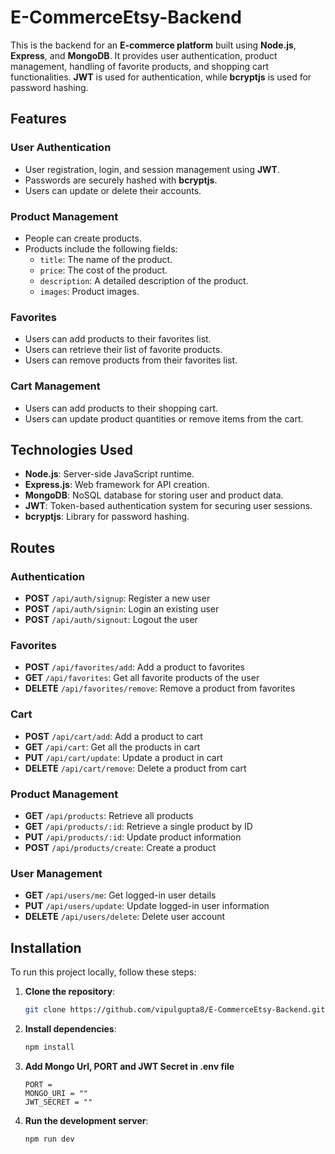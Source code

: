 # E-CommerceEtsy-Backend

This is the backend for an **E-commerce platform** built using **Node.js**, **Express**, and **MongoDB**. It provides user authentication, product management, handling of favorite products, and shopping cart functionalities. **JWT** is used for authentication, while **bcryptjs** is used for password hashing.
## Features

### User Authentication
- User registration, login, and session management using **JWT**.
- Passwords are securely hashed with **bcryptjs**.
- Users can update or delete their accounts.

### Product Management
- People can create products.
- Products include the following fields:
  - `title`: The name of the product.
  - `price`: The cost of the product.
  - `description`: A detailed description of the product.
  - `images`: Product images.

### Favorites
- Users can add products to their favorites list.
- Users can retrieve their list of favorite products.
- Users can remove products from their favorites list.

### Cart Management
- Users can add products to their shopping cart.
- Users can update product quantities or remove items from the cart.

## Technologies Used
- **Node.js**: Server-side JavaScript runtime.
- **Express.js**: Web framework for API creation.
- **MongoDB**: NoSQL database for storing user and product data.
- **JWT**: Token-based authentication system for securing user sessions.
- **bcryptjs**: Library for password hashing.

## Routes

### Authentication

- **POST** `/api/auth/signup`: Register a new user
- **POST** `/api/auth/signin`: Login an existing user
- **POST** `/api/auth/signout`: Logout the user

### Favorites

- **POST** `/api/favorites/add`: Add a product to favorites
- **GET** `/api/favorites`: Get all favorite products of the user
- **DELETE** `/api/favorites/remove`: Remove a product from favorites

### Cart

- **POST** `/api/cart/add`: Add a product to cart
- **GET** `/api/cart`: Get all the products in cart
- **PUT** `/api/cart/update`: Update a product in cart
- **DELETE** `/api/cart/remove`: Delete a product from cart

### Product Management

- **GET** `/api/products`: Retrieve all products
- **GET** `/api/products/:id`: Retrieve a single product by ID
- **PUT** `/api/products/:id`: Update product information
- **POST** `/api/products/create`: Create a product

### User Management

- **GET** `/api/users/me`: Get logged-in user details
- **PUT** `/api/users/update`: Update logged-in user information
- **DELETE** `/api/users/delete`: Delete user account

## Installation

To run this project locally, follow these steps:

1. **Clone the repository**:

    ```bash
    git clone https://github.com/vipulgupta8/E-CommerceEtsy-Backend.git
    ```
2. **Install dependencies**:

    ```bash
    npm install
    ```
3. **Add Mongo Url, PORT and JWT Secret in .env file**

    ```env
    PORT = 
    MONGO_URI = ""
    JWT_SECRET = ""
    ```
     
5. **Run the development server**:

    ```bash
    npm run dev
    ```
